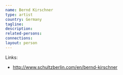 ```yaml
---
name: Bernd Kirschner
type: artist
country: Germany
tagline:
description:
related-persons:
connections:
layout: person
---
```

Links:
* <http://www.schultzberlin.com/en/bernd-kirschner>

